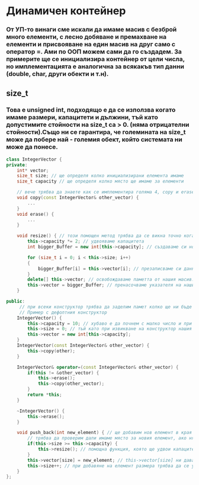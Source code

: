 # Динамичен контейнер
### От УП-то винаги сме искали да имаме масив с безброй много елементи, с лесно добяване и премахване на елементи и присвояване на един масив на друг само с оператор =. Ами по ООП можем сами да го създадем. За примерите ще се инициализира контейнер от цели числа, но имплементацията е аналогична за всякакъв тип данни (double, char, други обекти и т.н).
  

## size_t  
### Това е unsigned int, подходящо е да се използва когато имаме размери, капацитети и дължини, тъй като допустимите стойности на size_t са > 0. (няма отрицателни стойности).Също ни се гарантира, че големината на size_t може да побере най - големия обект, който системата ни може да понесе. 
```c++
class IntegerVector {
private:
    int* vector;
    size_t size; // ще определя колко инициализирани елемента имаме
    size_t capacity // ще определя колко място ще имаме за елементи

    // вече трябва да знаете как се имплементира голяма 4, copy и erase :)
    void copy(const IntegerVector& other_vector) {
        ...
    }
    void erase() {
        ...
    }

    void resize() { // този помощен метод трябва да се викна точно когато има вероятност капацитета ни да бъде надхвърлен.
        this->capacity *= 2; // удвояваме капацитета
	    int bigger_Buffer = new int[this->capacity]; // създаваме си нов масив с новия капацитет.

	    for (size_t i = 0; i < this->size; i++)
	    {
		    bigger_Buffer[i] = this->vector[i]; // презаписваме си данните от нашия масив, за да не ги изгубим
	    }
        delete[] this->vector; // освобождаваме паметта от нашия масив.
        this->vector = bigger_Buffer; // пренасочваме указателя на нашия масив да сочи към този с удвоения капацитет.
    }

public:
     // при всеки конструктор трябва да заделим памет колко ще ни бъде капацитета
     // Пример с дефолтния конструктор
    IntegerVector() {
        this->capacity = 10; // хубаво е да почнем с малко число и при нужда ще го направим по - голямо
        this->size = 0; // тъй като при извикване на конструктор нашия обект се ражда е логично размера от инициализирани клетки да е 0
        this->vector = new int[this->capacity];
    }
    IntegerVector(const IntegerVector& other_vector) {
        this->copy(other);
    }

    IntegerVector& operator=(const IntegerVector& other_vector) {
        if(this != &other_vector) {
            this->erase();
            this->copy(other_vector);
        }
        return *this;
    }

    ~IntegerVector() {
        this->erase();
    }

    void push_back(int new_element) { // ще добавим нов елемент в края на масива.
        // трябва да проверим дали имаме място за новия елемент, ако нямаме място ще излезнем извън допустимите стойности на вектора
        if(this->size >= this->capacity) { 
            this->resize(); // помощна функция, която ще удвои капацитета на вектора.
        }
        this->vector[size] = new_element; // this->vector[size] ни дава последния неинициализиран елемент.
        this->size++; // при добавяне на елемент размера трябва да се увеличи.
    }
};
```